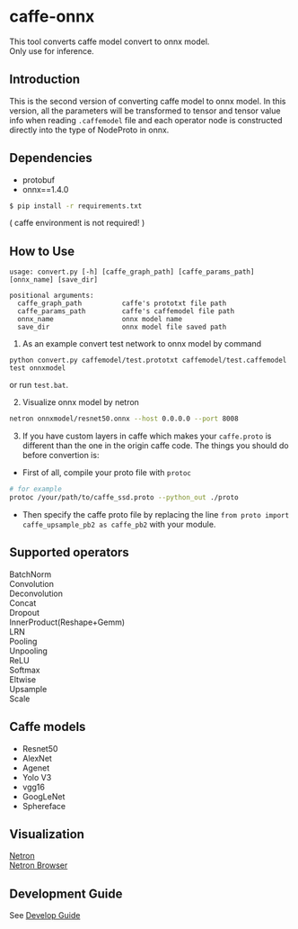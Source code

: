 # caffe-onnx
This tool converts caffe model convert to onnx model.  
Only use for inference.

## Introduction  
This is the second version of converting caffe model to onnx model. In this version, all the parameters will be transformed to tensor and tensor value info when reading `.caffemodel` file and each operator node is constructed directly into the type of NodeProto in onnx.


## Dependencies  
- protobuf  
- onnx==1.4.0    

```bash
$ pip install -r requirements.txt
```

( caffe environment is not required! )

## How to Use  
```
usage: convert.py [-h] [caffe_graph_path] [caffe_params_path] [onnx_name] [save_dir]

positional arguments:
  caffe_graph_path          caffe's prototxt file path
  caffe_params_path         caffe's caffemodel file path
  onnx_name                 onnx model name
  save_dir                  onnx model file saved path
```  

1. As an example convert test network to onnx model by command
```
python convert.py caffemodel/test.prototxt caffemodel/test.caffemodel test onnxmodel
```
or run `test.bat`.

2. Visualize onnx model by netron
```bash
netron onnxmodel/resnet50.onnx --host 0.0.0.0 --port 8008
```

3. If you have custom layers in caffe which makes your `caffe.proto` is different than the one in the origin caffe code. The things you should do before convertion is:  
- First of all, compile your proto file with `protoc`
```bash
# for example
protoc /your/path/to/caffe_ssd.proto --python_out ./proto
```
- Then specify the caffe proto file by replacing the line `from proto import caffe_upsample_pb2 as caffe_pb2` with your module.
   

## Supported operators  
BatchNorm  
Convolution  
Deconvolution  
Concat  
Dropout  
InnerProduct(Reshape+Gemm)  
LRN  
Pooling  
Unpooling  
ReLU  
Softmax  
Eltwise  
Upsample  
Scale  


## Caffe models  
- Resnet50  
- AlexNet  
- Agenet  
- Yolo V3  
- vgg16  
- GoogLeNet  
- Sphereface  


## Visualization  
[Netron](https://github.com/lutzroeder/netron)  
[Netron Browser](https://lutzroeder.github.io/netron/)  


## Development Guide
See [Develop Guide](./DEVELOP_GUIDE.md)

